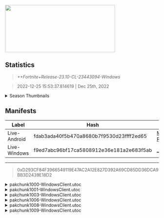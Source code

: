 <div style="pointer-events: none">
  <img style="pointer-events: none" src="https://raw.githubusercontent.com/Tectors/Archive/master/source/dependents/gen.23.10.svg" width="360" height="155">
<div>

## Statistics
> *++Fortnite+Release-23.10-CL-23443094-Windows*

> 2022-12-25 15:53:37.814619 | Dec 25th, 2022

<details>
  <summary>Season Thumbnails</summary>

  > Seasonal thumbnails are a season's normal ltms and their photos.

  | Name | ID |
  | - | - |
  | [Zero Build - Duos](https://raw.githubusercontent.com/Tectors/Archive/master/source/dependents/monthly-rotaton/playlist_nobuildbr_duo_23_10.png) | Playlist_NoBuildBR_Duo |
  | [Solo](https://raw.githubusercontent.com/Tectors/Archive/master/source/dependents/monthly-rotaton/playlist_defaultsolo_23_10.png) | Playlist_DefaultSolo |
  | [Zero Build - Trios](https://raw.githubusercontent.com/Tectors/Archive/master/source/dependents/monthly-rotaton/playlist_nobuildbr_trio_23_10.png) | Playlist_NoBuildBR_Trio |
  | [Zero Build - Solo](https://raw.githubusercontent.com/Tectors/Archive/master/source/dependents/monthly-rotaton/playlist_nobuildbr_solo_23_10.png) | Playlist_NoBuildBR_Solo |
</details>

## Manifests
| Label | Hash | Route |
| - | - | - |
| Live-Android | fdab3ada40f5b470a8680b7f9530d23ffff2ed65 | [M2vt92aSOLGgJMPC1U-Qet-Rl9q6gA](https://github.com/Tectors/Archive/blob/master/manifests/M2vt92aSOLGgJMPC1U-Qet-Rl9q6gA.manifest) |
| Live-Windows | f9ed7abc96bf17ca5808912e36e181a2e683f5ab | [_gVrOnugeJossBkVEk2msv4jt9FDvg](https://github.com/Tectors/Archive/blob/master/manifests/_gVrOnugeJossBkVEk2msv4jt9FDvg.manifest) |

---

> 0xD293CF84F3966549119E47AC2A12E827D392A69CD85DD36DCA9BB3D2439E18D2

<details>
  <summary>pakchunk1000-WindowsClient.utoc</summary>

  > FortniteGame/Content/Paks/pakchunk1000-WindowsClient.utoc

  > 0xEE4CB3F1401340AC11295743C1EF116E16187893D0B0A2C674DF6997830EA2C1

  <img src="https://raw.githubusercontent.com/Tectors/Archive/master/source/dependents/referred/EID_Marionette_Sync_Leader.svg" width="100"> <img src="https://raw.githubusercontent.com/Tectors/Archive/master/source/dependents/referred/EID_Marionette_Sync_Follower.svg" width="100"> <img src="https://raw.githubusercontent.com/Tectors/Archive/master/source/dependents/referred/EID_Marionette_Sync.svg" width="100"> <img src="https://raw.githubusercontent.com/Tectors/Archive/master/source/dependents/referred/EID_Marionette_RhythmGuitar.svg" width="100"> <img src="https://raw.githubusercontent.com/Tectors/Archive/master/source/dependents/referred/EID_Marionette_LeadGuitar.svg" width="100"> <img src="https://raw.githubusercontent.com/Tectors/Archive/master/source/dependents/referred/EID_Marionette_Follower.svg" width="100"> <img src="https://raw.githubusercontent.com/Tectors/Archive/master/source/dependents/referred/EID_Marionette_Drums.svg" width="100"> <img src="https://raw.githubusercontent.com/Tectors/Archive/master/source/dependents/referred/EID_Marionette_BassGuitar.svg" width="100"> <img src="https://raw.githubusercontent.com/Tectors/Archive/master/source/dependents/referred/EID_Marionette.svg" width="100"> 
</details>

<details>
  <summary>pakchunk1001-WindowsClient.utoc</summary>

  > FortniteGame/Content/Paks/pakchunk1001-WindowsClient.utoc

  > 0x549B8EB190A664027954CA679019E0D360DC431DE88FA2EEA7678CE0FC40F398

  <img src="https://raw.githubusercontent.com/Tectors/Archive/master/source/dependents/referred/EID_Cherish.svg" width="100"> 
</details>

<details>
  <summary>pakchunk1003-WindowsClient.utoc</summary>

  > FortniteGame/Content/Paks/pakchunk1003-WindowsClient.utoc

  > 0x97D350CD3547F8C3438D0F19DA04AFC439CD172BC408DC29EB524E1C50165AF7

  <img src="https://raw.githubusercontent.com/Tectors/Archive/master/source/dependents/referred/Spray_EmeraldGlass_Green.svg" width="100"> <img src="https://raw.githubusercontent.com/Tectors/Archive/master/source/dependents/referred/Spray_EmeraldGlass.svg" width="100"> <img src="https://raw.githubusercontent.com/Tectors/Archive/master/source/dependents/referred/Emoji_S23_EmeraldGlass_Punch.svg" width="100"> <img src="https://raw.githubusercontent.com/Tectors/Archive/master/source/dependents/referred/Backpack_EmeraldGlassTransform.svg" width="100"> 
</details>

<details>
  <summary>pakchunk1006-WindowsClient.utoc</summary>

  > FortniteGame/Content/Paks/pakchunk1006-WindowsClient.utoc

  > 0xF2047BC2E136D9D8DE7070E450029F6C10ADBF0C167958D9C523816A0F5DAC8E

  <img src="https://raw.githubusercontent.com/Tectors/Archive/master/source/dependents/referred/Wrap_CoyoteTrail.svg" width="100"> <img src="https://raw.githubusercontent.com/Tectors/Archive/master/source/dependents/referred/Spray_CoyoteTrail.svg" width="100"> <img src="https://raw.githubusercontent.com/Tectors/Archive/master/source/dependents/referred/Pickaxe_CoyoteTrailDark.svg" width="100"> <img src="https://raw.githubusercontent.com/Tectors/Archive/master/source/dependents/referred/Pickaxe_CoyoteTrail.svg" width="100"> <img src="https://raw.githubusercontent.com/Tectors/Archive/master/source/dependents/referred/Glider_CoyoteTrail.svg" width="100"> <img src="https://raw.githubusercontent.com/Tectors/Archive/master/source/dependents/referred/EID_CoyoteTrail_Sync.svg" width="100"> <img src="https://raw.githubusercontent.com/Tectors/Archive/master/source/dependents/referred/EID_CoyoteTrail_Follower.svg" width="100"> <img src="https://raw.githubusercontent.com/Tectors/Archive/master/source/dependents/referred/EID_CoyoteTrail.svg" width="100"> <img src="https://raw.githubusercontent.com/Tectors/Archive/master/source/dependents/referred/Character_CoyoteTrailDark.svg" width="100"> <img src="https://raw.githubusercontent.com/Tectors/Archive/master/source/dependents/referred/Character_CoyoteTrail.svg" width="100"> <img src="https://raw.githubusercontent.com/Tectors/Archive/master/source/dependents/referred/Backpack_CoyoteTrailDark.svg" width="100"> <img src="https://raw.githubusercontent.com/Tectors/Archive/master/source/dependents/referred/Backpack_CoyoteTrail.svg" width="100"> 
</details>

<details>
  <summary>pakchunk1008-WindowsClient.utoc</summary>

  > FortniteGame/Content/Paks/pakchunk1008-WindowsClient.utoc

  > 0xA9A641DD0FBA90A4ED94EE1A19606C9E34B10B05F7926AFCA0E17FD900D9DAA7

  <img src="https://raw.githubusercontent.com/Tectors/Archive/master/source/dependents/referred/Spray_BasilStrong_Pickaxe.svg" width="100"> <img src="https://raw.githubusercontent.com/Tectors/Archive/master/source/dependents/referred/Pickaxe_Basil.svg" width="100"> <img src="https://raw.githubusercontent.com/Tectors/Archive/master/source/dependents/referred/EID_BasilStrong.svg" width="100"> <img src="https://raw.githubusercontent.com/Tectors/Archive/master/source/dependents/referred/Character_BasilStrong.svg" width="100"> <img src="https://raw.githubusercontent.com/Tectors/Archive/master/source/dependents/referred/Backpack_Basil.svg" width="100"> 
</details>

<details>
  <summary>pakchunk1009-WindowsClient.utoc</summary>

  > FortniteGame/Content/Paks/pakchunk1009-WindowsClient.utoc

  > 0x6B8F991D73D469CC57389989C68265A78BF3CC40293BA7D6257BEF5185B8DF25

  <img src="https://raw.githubusercontent.com/Tectors/Archive/master/source/dependents/referred/Pickaxe_EmeraldGlassTransform.svg" width="100"> <img src="https://raw.githubusercontent.com/Tectors/Archive/master/source/dependents/referred/Pickaxe_EmeraldGlassRebel.svg" width="100"> <img src="https://raw.githubusercontent.com/Tectors/Archive/master/source/dependents/referred/Pickaxe_EmeraldGlassPink.svg" width="100"> <img src="https://raw.githubusercontent.com/Tectors/Archive/master/source/dependents/referred/Pickaxe_EmeraldGlassGreen.svg" width="100"> <img src="https://raw.githubusercontent.com/Tectors/Archive/master/source/dependents/referred/EID_Scribe.svg" width="100"> <img src="https://raw.githubusercontent.com/Tectors/Archive/master/source/dependents/referred/EID_EmeraldGlassTransform.svg" width="100"> <img src="https://raw.githubusercontent.com/Tectors/Archive/master/source/dependents/referred/EID_EmeraldGlassGreen.svg" width="100"> <img src="https://raw.githubusercontent.com/Tectors/Archive/master/source/dependents/referred/EID_Beyond.svg" width="100"> <img src="https://raw.githubusercontent.com/Tectors/Archive/master/source/dependents/referred/Character_EmeraldGlassTransform.svg" width="100"> <img src="https://raw.githubusercontent.com/Tectors/Archive/master/source/dependents/referred/Character_EmeraldGlassRebel.svg" width="100"> <img src="https://raw.githubusercontent.com/Tectors/Archive/master/source/dependents/referred/Character_EmeraldGlassPink.svg" width="100"> <img src="https://raw.githubusercontent.com/Tectors/Archive/master/source/dependents/referred/Character_EmeraldGlassGreen.svg" width="100"> <img src="https://raw.githubusercontent.com/Tectors/Archive/master/source/dependents/referred/Backpack_EmeraldGlassStandAlone.svg" width="100"> <img src="https://raw.githubusercontent.com/Tectors/Archive/master/source/dependents/referred/Backpack_EmeraldGlassRebel.svg" width="100"> <img src="https://raw.githubusercontent.com/Tectors/Archive/master/source/dependents/referred/Backpack_EmeraldGlassPink.svg" width="100"> <img src="https://raw.githubusercontent.com/Tectors/Archive/master/source/dependents/referred/Backpack_EmeraldGlassGreen.svg" width="100"> 
</details>

